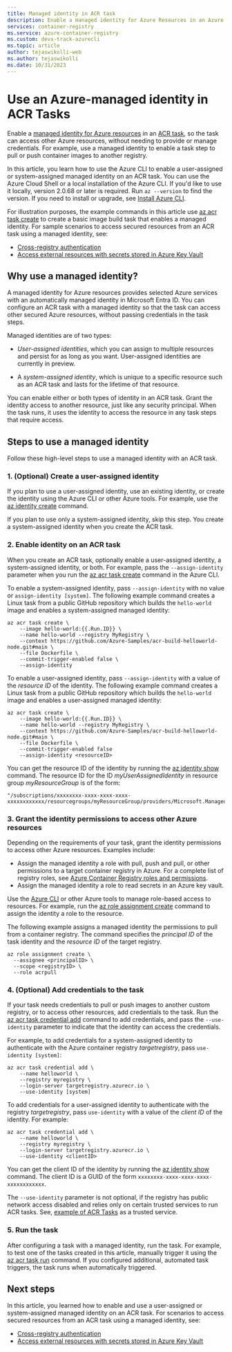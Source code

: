 ```yaml
---
title: Managed identity in ACR task
description: Enable a managed identity for Azure Resources in an Azure Container Registry task to allow the task to access other Azure resources including other private container registries.
services: container-registry
ms.service: azure-container-registry
ms.custom: devx-track-azurecli
ms.topic: article
author: tejaswikolli-web
ms.author: tejaswikolli
ms.date: 10/31/2023
---
```


# Use an Azure-managed identity in ACR Tasks 

Enable a [managed identity for Azure resources](../active-directory/managed-identities-azure-resources/overview.md) in an [ACR task](container-registry-tasks-overview.md), so the task can access other Azure resources, without needing to provide or manage credentials. For example, use a managed identity to enable a task step to pull or push container images to another registry.

In this article, you learn how to use the Azure CLI to enable a user-assigned or system-assigned managed identity on an ACR task. You can use the Azure Cloud Shell or a local installation of the Azure CLI. If you'd like to use it locally, version 2.0.68 or later is required. Run `az --version` to find the version. If you need to install or upgrade, see [Install Azure CLI][azure-cli-install].

For illustration purposes, the example commands in this article use [az acr task create][az-acr-task-create] to create a basic image build task that enables a managed identity. For sample scenarios to access secured resources from an ACR task using a managed identity, see:

* [Cross-registry authentication](container-registry-tasks-cross-registry-authentication.md)
* [Access external resources with secrets stored in Azure Key Vault](container-registry-tasks-authentication-key-vault.md)

## Why use a managed identity?

A managed identity for Azure resources provides selected Azure services with an automatically managed identity in Microsoft Entra ID. You can configure an ACR task with a managed identity so that the task can access other secured Azure resources, without passing credentials in the task steps.

Managed identities are of two types:

* *User-assigned identities*, which you can assign to multiple resources and persist for as long as you want. User-assigned identities are currently in preview.

* A *system-assigned identity*, which is unique to a specific resource such as an ACR task and lasts for the lifetime of that resource.

You can enable either or both types of identity in an ACR task. Grant the identity access to another resource, just like any security principal. When the task runs, it uses the identity to access the resource in any task steps that require access.

## Steps to use a managed identity

Follow these high-level steps to use a managed identity with an ACR task.

### 1. (Optional) Create a user-assigned identity

If you plan to use a user-assigned identity, use an existing identity, or create the identity using the Azure CLI or other Azure tools. For example, use the [az identity create][az-identity-create] command. 

If you plan to use only a system-assigned identity, skip this step. You create a system-assigned identity when you create the ACR task.

### 2. Enable identity on an ACR task

When you create an ACR task, optionally enable a user-assigned identity, a system-assigned identity, or both. For example, pass the `--assign-identity` parameter when you run the [az acr task create][az-acr-task-create] command in the Azure CLI.

To enable a system-assigned identity, pass `--assign-identity` with no value or `assign-identity [system]`. The following example command creates a Linux task from a public GitHub repository which builds the `hello-world` image and enables a system-assigned managed identity:

```azurecli
az acr task create \
    --image hello-world:{{.Run.ID}} \
    --name hello-world --registry MyRegistry \
    --context https://github.com/Azure-Samples/acr-build-helloworld-node.git#main \
    --file Dockerfile \
    --commit-trigger-enabled false \
    --assign-identity
```

To enable a user-assigned identity, pass `--assign-identity` with a value of the *resource ID* of the identity. The following example command creates a Linux task from a public GitHub repository which builds the `hello-world` image and enables a user-assigned managed identity:

```azurecli
az acr task create \
    --image hello-world:{{.Run.ID}} \
    --name hello-world --registry MyRegistry \
    --context https://github.com/Azure-Samples/acr-build-helloworld-node.git#main \
    --file Dockerfile \
    --commit-trigger-enabled false
    --assign-identity <resourceID>
```

You can get the resource ID of the identity by running the [az identity show][az-identity-show] command. The resource ID for the ID *myUserAssignedIdentity* in resource group *myResourceGroup* is of the form: 

```
"/subscriptions/xxxxxxxx-xxxx-xxxx-xxxx-xxxxxxxxxxxx/resourcegroups/myResourceGroup/providers/Microsoft.ManagedIdentity/userAssignedIdentities/myUserAssignedIdentity"
```

### 3. Grant the identity permissions to access other Azure resources

Depending on the requirements of your task, grant the identity permissions to access other Azure resources. Examples include:

* Assign the managed identity a role with pull, push and pull, or other permissions to a target container registry in Azure. For a complete list of registry roles, see [Azure Container Registry roles and permissions](container-registry-roles.md). 
* Assign the managed identity a role to read secrets in an Azure key vault.

Use the [Azure CLI](../role-based-access-control/role-assignments-cli.md) or other Azure tools to manage role-based access to resources. For example, run the [az role assignment create][az-role-assignment-create] command to assign the identity a role to the resource. 

The following example assigns a managed identity the permissions to pull from a container registry. The command specifies the *principal ID* of the task identity and the *resource ID* of the target registry.


```azurecli
az role assignment create \
  --assignee <principalID> \
  --scope <registryID> \
  --role acrpull
```

### 4. (Optional) Add credentials to the task

If your task needs credentials to pull or push images to another custom registry, or to access other resources, add credentials to the task. Run the [az acr task credential add][az-acr-task-credential-add] command to add credentials, and pass the `--use-identity` parameter to indicate that the identity can access the credentials. 

For example, to add credentials for a system-assigned identity to authenticate with the Azure container registry *targetregistry*, pass `use-identity [system]`:

```azurecli
az acr task credential add \
    --name helloworld \
    --registry myregistry \
    --login-server targetregistry.azurecr.io \
    --use-identity [system]
```

To add credentials for a user-assigned identity to authenticate with the registry *targetregistry*, pass `use-identity` with a value of the *client ID* of the identity. For example:

```azurecli
az acr task credential add \
    --name helloworld \
    --registry myregistry \
    --login-server targetregistry.azurecr.io \
    --use-identity <clientID>
```

You can get the client ID of the identity by running the [az identity show][az-identity-show] command. The client ID is a GUID of the form `xxxxxxxx-xxxx-xxxx-xxxx-xxxxxxxxxxxx`.

The `--use-identity` parameter is not optional, if the registry has public network access disabled and relies only on certain trusted services to run ACR tasks. See, [example of ACR Tasks](allow-access-trusted-services.md#example-acr-tasks) as a trusted service.

### 5. Run the task

After configuring a task with a managed identity, run the task. For example, to test one of the tasks created in this article, manually trigger it using the [az acr task run][az-acr-task-run] command. If you configured additional, automated task triggers, the task runs when automatically triggered.

## Next steps

In this article, you learned how to enable and use a user-assigned or system-assigned managed identity on an ACR task. For scenarios to access secured resources from an ACR task using a managed identity, see:

* [Cross-registry authentication](container-registry-tasks-cross-registry-authentication.md)
* [Access external resources with secrets stored in Azure Key Vault](container-registry-tasks-authentication-key-vault.md)


<!-- LINKS - Internal -->
[az-role-assignment-create]: /cli/azure/role/assignment#az_role_assignment_create
[az-identity-create]: /cli/azure/identity#az_identity_create
[az-identity-show]: /cli/azure/identity#az_identity_show
[az-acr-task-create]: /cli/azure/acr/task#az_acr_task_create
[az-acr-task-run]: /cli/azure/acr/task#az_acr_task_run
[az-acr-task-credential-add]: /cli/azure/acr/task/credential#az_acr_task_credential_add
[azure-cli-install]: /cli/azure/install-azure-cli
